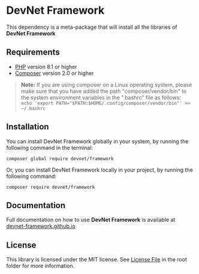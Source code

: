 # DevNet Framework
This dependency is a meta-package that will install all the libraries of **DevNet Framework**

## Requirements
- [PHP](https://www.php.net/) version 8.1 or higher
- [Composer](https://getcomposer.org/) version 2.0 or higher

>**Note:** If you are using composer on a Linux operating system, please make sure that you have added the path "composer/vendor/bin" to the system environment variables in the ".bashrc" file as follows:  
>`echo 'export PATH="$PATH:$HOME/.config/composer/vendor/bin"' >> ~/.bashrc`

## Installation
You can install DevNet Framework globally in your system, by running the following command in the terminal:
```
composer global require devnet/framework
```

Or, you can install DevNet Framework locally in your project, by running the following command:
```
composer require devnet/framework
```

## Documentation
Full documentation on how to use **DevNet Framework** is available at [devnet-framework.github.io](https://devnet-framework.github.io)

## License
This library is licensed under the MIT license. See [License File](https://github.com/DevNet-Framework/framework/blob/master/LICENSE) in the root folder for more information.
